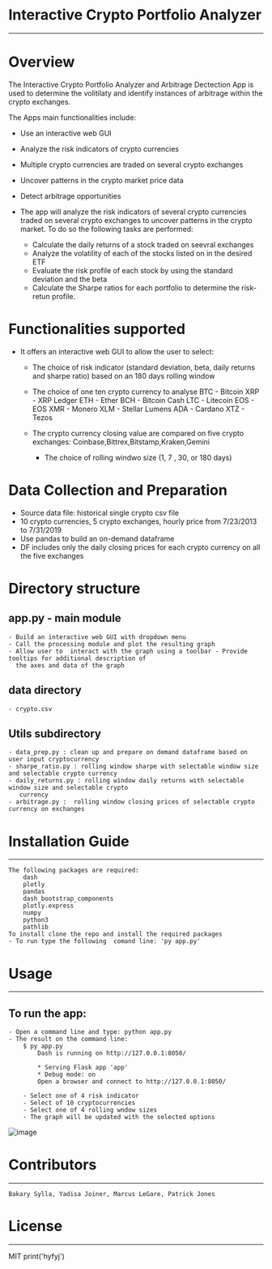 # Interactive Crypto Portfolio Analyzer
---

# Overview
The Interactive Crypto Portfolio Analyzer and Arbitrage Dectection App is used to determine the volitilaty and identify instances of arbitrage within the crypto exchanges.

The Apps main functionalities include:
- Use an interactive web GUI
- Analyze the risk indicators  of crypto currencies 
- Multiple crypto currencies are traded on several crypto exchanges
- Uncover patterns in the crypto market price data
- Detect arbitrage opportunities

- The app will analyze the risk indicators  of several crypto currencies traded on several crypto exchanges to uncover patterns in the crypto market. To do so the following tasks are performed: 
	- Calculate the daily returns of a stock traded on seevral exchanges
	- Analyze the volatility of each of the stocks listed on in the desired ETF
	- Evaluate the risk profile of each stock by using the standard deviation and the beta
	- Calculate the Sharpe ratios for each portfolio to determine the risk-retun profile.

# Functionalities supported	
- It offers an interactive web GUI to allow the user to select:

	- The choice of risk indicator (standard deviation, beta, daily returns and sharpe ratio) based on an 180 days rolling window
	- The choice of one ten crypto currency to analyse
		BTC - Bitcoin
		XRP - XRP Ledger
		ETH - Ether
		BCH - Bitcoin Cash
		LTC - Litecoin
		EOS - EOS
		XMR - Monero
		XLM - Stellar Lumens 
		ADA - Cardano
		XTZ - Tezos
		
	- The crypto currency closing value are compared on five crypto exchanges: Coinbase,Bittrex,Bitstamp,Kraken,Gemini
        - The choice of rolling windwo size (1, 7 , 30, or 180 days)

# Data Collection and Preparation
- Source data file: historical single crypto csv file
- 10 crypto currencies, 5 crypto exchanges, hourly price from 7/23/2013 to 7/31/2019
- Use pandas to build an on-demand dataframe
- DF includes only the daily closing prices for each crypto currency on all the five exchanges


# Directory structure
## app.py - main module
    - Build an interactive web GUI with dropdown menu
    - Call the processing module and plot the resulting graph
    - Allow user to  interact with the graph using a toolbar - Provide tooltips for additional description of  
      the axes and data of the graph

## data directory
    - crypto.csv

## Utils subdirectory
    - data_prep.py : clean up and prepare on demand dataframe based on user input cryptocurrency
    - sharpe_ratio.py : rolling window sharpe with selectable window size and selectable crypto currency
    - daily_returns.py : rolling window daily returns with selectable window size and selectable crypto
       currency
    - arbitrage.py :  rolling window closing prices of selectable crypto currency on exchanges


# Installation Guide
---
	The following packages are required:
		dash
		plotly
		pandas
		dash_bootstrap_components
		plotly.express
		numpy
		python3
		pathlib
	To install clone the repo and install the required packages
	- To run type the following  comand line: 'py app.py'
		
# Usage
---
 ## To run the app:
	- Open a command line and type: python app.py
	- The result on the command line:
		$ py app.py
			Dash is running on http://127.0.0.1:8050/

			* Serving Flask app 'app'
			* Debug mode: on
            Open a browser and connect to http://127.0.0.1:8050/
	
		- Select one of 4 risk indicator
		- Select of 10 cryptocurrencies
		- Select one of 4 rolling wndow sizes
		- The graph will be updated with the selected options
![image](https://github.com/Bakoroba/interactive_crypto_portfolio_analyzer/assets/7796158/e8e0d926-98e3-4980-b7fd-e17c35ae6b0d)

# Contributors
---
	Bakary Sylla, Yadisa Joiner, Marcus LeGare, Patrick Jones

# License
---
MIT
print('hyfyj')